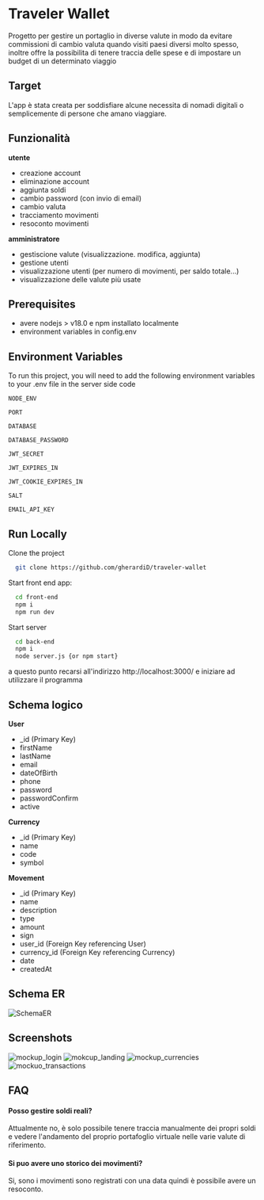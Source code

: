 # Traveler Wallet

Progetto per gestire un portaglio in diverse valute in modo da evitare commissioni di cambio valuta quando visiti paesi diversi molto spesso, inoltre offre la possibilita di tenere traccia delle spese e di impostare un budget di un determinato viaggio

## Target

L'app è stata creata per soddisfiare alcune necessita di nomadi digitali o semplicemente di persone che amano viaggiare.

## Funzionalità

**utente**

- creazione account
- eliminazione account
- aggiunta soldi
- cambio password (con invio di email)
- cambio valuta
- tracciamento movimenti
- resoconto movimenti

**amministratore**

- gestiscione valute (visualizzazione. modifica, aggiunta)
- gestione utenti
- visualizzazione utenti (per numero di movimenti, per saldo totale...)
- visualizzazione delle valute più usate

## Prerequisites

- avere nodejs > v18.0 e npm installato localmente
- environment variables in config.env

## Environment Variables

To run this project, you will need to add the following environment variables to your .env file in the server side code

`NODE_ENV`

`PORT`

`DATABASE`

`DATABASE_PASSWORD`

`JWT_SECRET`

`JWT_EXPIRES_IN`

`JWT_COOKIE_EXPIRES_IN`

`SALT`

`EMAIL_API_KEY`

## Run Locally

Clone the project

```bash
  git clone https://github.com/gherardiD/traveler-wallet
```

Start front end app:

```bash
  cd front-end
  npm i
  npm run dev
```

Start server

```bash
  cd back-end
  npm i
  node server.js {or npm start}
```

a questo punto recarsi all'indirizzo http://localhost:3000/ e iniziare ad utilizzare il programma

## Schema logico

**User**

- \_id (Primary Key)
- firstName
- lastName
- email
- dateOfBirth
- phone
- password
- passwordConfirm
- active

**Currency**

- \_id (Primary Key)
- name
- code
- symbol

**Movement**

- \_id (Primary Key)
- name
- description
- type
- amount
- sign
- user_id (Foreign Key referencing User)
- currency_id (Foreign Key referencing Currency)
- date
- createdAt

## Schema ER

![SchemaER](https://github.com/gherardiD/traveler-wallet/assets/101709520/d45207cb-9619-4860-bf38-4ac01dcf5e77)


## Screenshots

![mockup_login](https://github.com/gherardiD/project/assets/101709520/0d1b4c94-5221-4926-9f4b-a25968067771)
![mokcup_landing](https://github.com/gherardiD/project/assets/101709520/57c89275-844f-4efc-84a9-134853f7dec0)
![mockup_currencies](https://github.com/gherardiD/project/assets/101709520/5ed7eb2c-afb6-4ee8-9a55-71d80baadf09)
![mockuo_transactions](https://github.com/gherardiD/project/assets/101709520/de52459c-e763-492c-b7a3-59d4fd90c448)

## FAQ

#### Posso gestire soldi reali?

Attualmente no, è solo possibile tenere traccia manualmente dei propri soldi e vedere l'andamento del proprio portafoglio virtuale nelle varie valute di riferimento.

#### Si puo avere uno storico dei movimenti?

Si, sono i movimenti sono registrati con una data quindi è possibile avere un resoconto.
